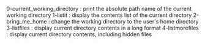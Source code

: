 0-current_working_directory : print the absolute path name of the current working directory
1-listit : display the contents list of the current directory
2-bring_me_home : change the working directory to the user's home directory
3-listfiles : display current directory contents in a long format
4-listmorefiles : display current directory contents, including hidden files
